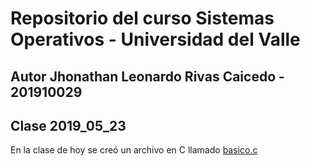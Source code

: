 # Repositorio del curso Sistemas Operativos - Universidad del Valle
## Autor Jhonathan Leonardo Rivas Caicedo - 201910029

## Clase 2019_05_23

En la clase de hoy se creó un archivo en C llamado [basico.c](basico.c)
